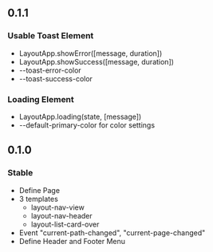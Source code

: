 ## 0.1.1

### Usable Toast Element
* LayoutApp.showError([message, duration])
* LayoutApp.showSuccess([message, duration])
* --toast-error-color
* --toast-success-color
### Loading Element
* LayoutApp.loading(state, [message])
* --default-primary-color for color settings


## 0.1.0

### Stable
* Define Page
* 3 templates
    * layout-nav-view
    * layout-nav-header
    * layout-list-card-over
* Event "current-path-changed", "current-page-changed"
* Define Header and Footer Menu
